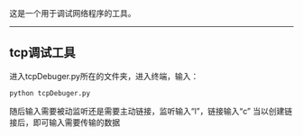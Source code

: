这是一个用于调试网络程序的工具。

---
tcp调试工具
---
进入tcpDebuger.py所在的文件夹，进入终端，输入：
```
python tcpDebuger.py
```
随后输入需要被动监听还是需要主动链接，监听输入“l”，链接输入“c”
当以创建链接后，即可输入需要传输的数据
